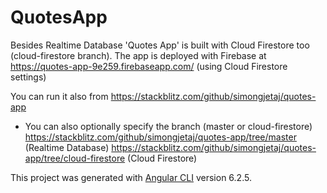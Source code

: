 # QuotesApp

Besides Realtime Database 'Quotes App' is built with Cloud Firestore too (cloud-firestore branch).
The app is deployed with Firebase at https://quotes-app-9e259.firebaseapp.com/ (using Cloud Firestore settings)

You can run it also from https://stackblitz.com/github/simongjetaj/quotes-app
* You can also optionally specify the branch (master or cloud-firestore) 
https://stackblitz.com/github/simongjetaj/quotes-app/tree/master (Realtime Database)
https://stackblitz.com/github/simongjetaj/quotes-app/tree/cloud-firestore (Cloud Firestore)

This project was generated with [Angular CLI](https://github.com/angular/angular-cli) version 6.2.5.
